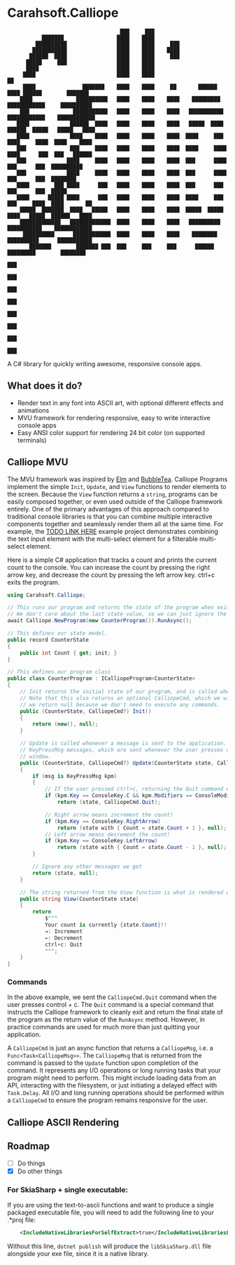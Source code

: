 # Carahsoft.Calliope

```
                                    ███     ███
           ███████                 ████    ████
         ██████████                ████    ████     ███
        ███████████                ████    ████    ████
       ██████  ████                ████    ████     ███
      █████     ███                ████    ████
      ████                         ████    ████
     ████                          ████    ████                          ██
     ████               ███████    ████    ████     ██       ██████     ████ ██████        ███████
    ████              ██████████   ████    ████    ████    █████████    ████████████     ██████████
    ███              ███████████   ████    ████    ████   ███████████   ████████████    ████████████
   ████             ██████  ████   ████    ████    ████   █████  ████   ██████  █████   █████   ████
   ████             ████    ████   ████    ████    ████  ████     ███   ████     ████  ████    ████
   ███              ███     ████   ████    ████    ████  ████     ████  ████      ███  ███   ██████
   ███             ████     ████   ████    ████    ████  ███      ████   ███      ███  ██████████
   ███             ████     ████   ████    ████    ████  ███      ████   ███      ███  ████████
   ████        ███ ████      ███   ████    ████    ████  ███      ███    ███      ███  █████
   ████      █████ ████      ███   ████    ████    ████  ████     ███    ███     ████  ████       ██
    █████  ███████  ████   █████   ████    ████    ████  █████  █████    ████   █████  ██████   ████
    █████████████   █████████████  ████    ████    ████   ██████████     ███████████    ████████████
     ██████████      ████████████  ████    ████    ████    ████████      ██████████      ███████████
       ███████        ███████ ███  ███     ███     ███      ██████       █████████        ████████
                                                                         ███
                                                                         ███
                                                                         ███
                                                                         ███
                                                                         ███
                                                                         ███
                                                                         ███
                                                                         ███
```

A C# library for quickly writing awesome, responsive console apps.

## What does it do?

- Render text in any font into ASCII art, with optional different effects and animations
- MVU framework for rendering responsive, easy to write interactive console apps
- Easy ANSI color support for rendering 24 bit color (on supported terminals)


## Calliope MVU

The MVU framework was inspired by [Elm](https://elm-lang.org/) and [BubbleTea](https://github.com/charmbracelet/bubbletea). Calliope Programs implement the simple `Init`, `Update`, and `View` functions to render elements to the screen. Because the `View` function returns a `string`, programs can be easily composed together, or even used outside of the Calliope framework entirely. One of the primary advantages of this approach compared to traditional console libraries is that you can combine multiple interactive components together and seamlessly render them all at the same time. For example, the [TODO LINK HERE](LINK) example project demonstrates combining the text input element with the multi-select element for a filterable multi-select element.

Here is a simple C# application that tracks a count and prints the current count to the console. You can increase the count by pressing the right arrow key, and decrease the count by pressing the left arrow key. ctrl+c exits the program.

```csharp
using Carahsoft.Calliope;

// This runs our program and returns the state of the program when exited.
// We don't care about the last state value, so we can just ignore the returned state here.
await Calliope.NewProgram(new CounterProgram()).RunAsync();

// This defines our state model.
public record CounterState
{
    public int Count { get; init; }
}

// This defines our program class
public class CounterProgram : ICalliopeProgram<CounterState>
{
    // Init returns the initial state of our program, and is called when the program starts up.
    // Note that this also returns an optional CalliopeCmd, which we will get into later. For now,
    // we return null because we don't need to execute any commands.
    public (CounterState, CalliopeCmd?) Init()
    {
        return (new(), null);
    }

    // Update is called whenever a message is sent to the application. Here, we look for
    // KeyPressMsg messages, which are sent whenever the user presses any key in the terminal
    // window.
    public (CounterState, CalliopeCmd?) Update(CounterState state, CalliopeMsg msg)
    {
        if (msg is KeyPressMsg kpm)
        {
            // If the user pressed ctrl+c, returning the Quit command exits the program
            if (kpm.Key == ConsoleKey.C && kpm.Modifiers == ConsoleModifiers.Control)
                return (state, CalliopeCmd.Quit);

            // Right arrow means increment the count!
            if (kpm.Key == ConsoleKey.RightArrow)
                return (state with { Count = state.Count + 1 }, null);
            // Left arrow means decrement the count!
            if (kpm.Key == ConsoleKey.LeftArrow)
                return (state with { Count = state.Count - 1 }, null);
        }

        // Ignore any other messages we get
        return (state, null);
    }

    // The string returned from the View function is what is rendered on screen!
    public string View(CounterState state)
    {
        return
            $"""
            Your count is currently {state.Count}!!
            →: Increment
            ←: Decrement
            ctrl+c: Quit
            """;
    }
}
```

### Commands

In the above example, we sent the `CalliopeCmd.Quit` command when the user presses control + c. The `Quit` command is a special command that instructs the Calliope framework to cleanly exit and return the final state of the program as the return value of the `RunAsync` method. However, in practice commands are used for much more than just quitting your application.

A `CalliopeCmd` is just an async function that returns a `CalliopeMsg`, i.e. a `Func<Task<CalliopeMsg>>`. The `CalliopeMsg` that is returned from the command is passed to the `Update` function upon completion of the command. It represents any I/O operations or long running tasks that your program might need to perform. This might include loading data from an API, interacting with the filesystem, or just initiating a delayed effect with `Task.Delay`. All I/O and long running operations should be performed within a `CalliopeCmd` to ensure the program remains responsive for the user.


## Calliope ASCII Rendering



## Roadmap

- [ ] Do things
- [x] Do other things

### For SkiaSharp + single executable:
If you are using the text-to-ascii functions and want to produce a single packaged executable file, you will need to add the following line to your .*proj file:

```xml
    <IncludeNativeLibrariesForSelfExtract>true</IncludeNativeLibrariesForSelfExtract>
```

Without this line, `dotnet publish` will produce the `libSkiaSharp.dll` file alongside your exe file, since it is a native library.
